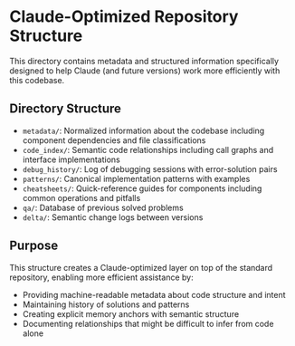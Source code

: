 # Claude-Optimized Repository Structure

This directory contains metadata and structured information specifically designed to help Claude (and future versions) work more efficiently with this codebase.

## Directory Structure

- `metadata/`: Normalized information about the codebase including component dependencies and file classifications
- `code_index/`: Semantic code relationships including call graphs and interface implementations
- `debug_history/`: Log of debugging sessions with error-solution pairs
- `patterns/`: Canonical implementation patterns with examples
- `cheatsheets/`: Quick-reference guides for components including common operations and pitfalls
- `qa/`: Database of previous solved problems
- `delta/`: Semantic change logs between versions

## Purpose

This structure creates a Claude-optimized layer on top of the standard repository, enabling more efficient assistance by:
- Providing machine-readable metadata about code structure and intent
- Maintaining history of solutions and patterns
- Creating explicit memory anchors with semantic structure
- Documenting relationships that might be difficult to infer from code alone